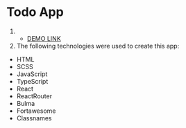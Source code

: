 # Todo App
1. - [DEMO LINK](https://mykolabutylkov.github.io/todo-app_react/)
1. The following technologies were used to create this app:
- HTML
- SCSS
- JavaScript
- TypeScript
- React
- ReactRouter
- Bulma
- Fortawesome
- Classnames

